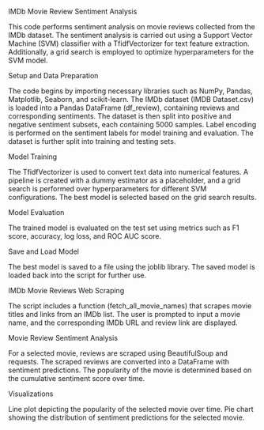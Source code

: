 IMDb Movie Review Sentiment Analysis

This code performs sentiment analysis on movie reviews collected from the IMDb dataset. The sentiment analysis is carried out using a Support Vector Machine (SVM) classifier with a TfidfVectorizer for text feature extraction. Additionally, a grid search is employed to optimize hyperparameters for the SVM model.


Setup and Data Preparation

The code begins by importing necessary libraries such as NumPy, Pandas, Matplotlib, Seaborn, and scikit-learn. The IMDb dataset (IMDB Dataset.csv) is loaded into a Pandas DataFrame (df_review), containing reviews and corresponding sentiments. The dataset is then split into positive and negative sentiment subsets, each containing 5000 samples. Label encoding is performed on the sentiment labels for model training and evaluation. The dataset is further split into training and testing sets.


Model Training

The TfidfVectorizer is used to convert text data into numerical features. A pipeline is created with a dummy estimator as a placeholder, and a grid search is performed over hyperparameters for different SVM configurations. The best model is selected based on the grid search results.


Model Evaluation

The trained model is evaluated on the test set using metrics such as F1 score, accuracy, log loss, and ROC AUC score.


Save and Load Model

The best model is saved to a file using the joblib library. The saved model is loaded back into the script for further use.


IMDb Movie Reviews Web Scraping

The script includes a function (fetch_all_movie_names) that scrapes movie titles and links from an IMDb list. The user is prompted to input a movie name, and the corresponding IMDb URL and review link are displayed.

Movie Review Sentiment Analysis

For a selected movie, reviews are scraped using BeautifulSoup and requests. The scraped reviews are converted into a DataFrame with sentiment predictions. The popularity of the movie is determined based on the cumulative sentiment score over time.

Visualizations

Line plot depicting the popularity of the selected movie over time. Pie chart showing the distribution of sentiment predictions for the selected movie.
